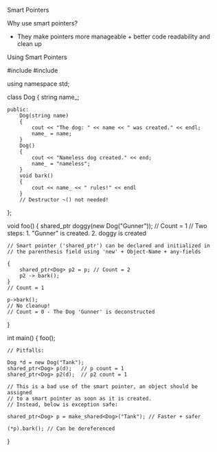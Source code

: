 Smart Pointers

Why use smart pointers?
- They make pointers more manageable + better code readability and clean up

Using Smart Pointers

#include <string>
#include <memory>

using namespace std;

class Dog
{
	string name_;

	public:
		Dog(string name)
		{
			cout << "The dog: " << name << " was created." << endl;
			name_ = name;
		}
		Dog()
		{
			cout << "Nameless dog created." << end;
			name_ = "nameless";
		}
		void bark()
		{
			cout << name_ << " rules!" << endl
		}
		// Destructor ~() not needed!
};

void foo()
{
	shared_ptr<Dog> doggy(new Dog("Gunner")); // Count = 1
	// Two steps: 1. "Gunner" is created. 2. doggy is created

	// Smart pointer ('shared_ptr') can be declared and initialized in
	// the parenthesis field using 'new' + Object-Name + any-fields

	{
		shared_ptr<Dog> p2 = p; // Count = 2
		p2 -> bark();
	}
	// Count = 1

	p->bark(); 
	// No cleanup!
	// Count = 0 - The Dog 'Gunner' is deconstructed
}

int main()
{
	foo();

	// Pitfalls:

	Dog *d = new Dog("Tank");
	shared_ptr<Dog> p(d);	// p count = 1
	shared_ptr<Dog> p2(d);	// p2 count = 1

	// This is a bad use of the smart pointer, an object should be assigned
	// to a smart pointer as soon as it is created. 
	// Instead, below is exception safe:

	shared_ptr<Dog> p = make_shared<Dog>("Tank"); // Faster + safer
	
	(*p).bark(); // Can be dereferenced 
}
